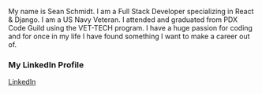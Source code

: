 My name is Sean Schmidt. I am a Full Stack Developer specializing in React & Django. I am a US Navy Veteran. I attended and graduated from PDX Code Guild using the VET-TECH program. I have a huge passion for coding and for once in my life I have found something I want to make a career out of. 
<h3>My LinkedIn Profile</h3>
<a href='https://www.linkedin.com/in/sean-schmidt-018459239/'>LinkedIn</a>
